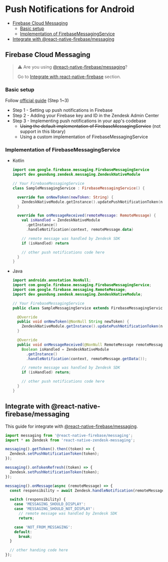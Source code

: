 # Push Notifications for Android

- [Firebase Cloud Messaging](#firebase-cloud-messaging)
  - [Basic setup](#basic-setup)
  - [Implementation of FirebaseMessagingService](#implementation-of-firebasemessagingservice)
- [Integrate with @react-native-firebase/messaging](#integrate-with-react-native-firebasemessaging)

## Firebase Cloud Messaging

> ⚠️ Are you using [@react-native-firebase/messaging](https://rnfirebase.io/messaging/usage)?
>
> Go to [Integrate with react-native-firebase](#integrate-with-react-native-firebase) section.

### Basic setup

Follow [official guide](https://developer.zendesk.com/documentation/zendesk-web-widget-sdks/sdks/android/push_notifications) (Step 1~3)

- Step 1 - Setting up push notifications in Firebase
- Step 2 - Adding your Firebase key and ID in the Zendesk Admin Center
- Step 3 - Implementing push notifications in your app's codebase
  - ~~Using the default implementation of FirebaseMessagingService~~ (not support in this library)
  - Using a custom implementation of FirebaseMessagingService

### Implementation of FirebaseMessagingService

- Kotlin
  ```kotlin
  import com.google.firebase.messaging.FirebaseMessagingService
  import dev.geundung.zendesk.messaging.ZendeskNativeModule

  // Your FirebaseMessagingService
  class SampleMessagingService : FirebaseMessagingService() {

    override fun onNewToken(newToken: String) {
      ZendeskNativeModule.getInstance().updatePushNotificationToken(newToken)
    }

    override fun onMessageReceived(remoteMessage: RemoteMessage) {
      val isHandled = ZendeskNativeModule
        .getInstance()
        .handleNotification(context, remoteMessage.data)

      // remote message was handled by Zendesk SDK
      if (isHandled) return

      // other push notifications code here
    }
  }
  ```
- Java
  ```java
  import androidx.annotation.NonNull;
  import com.google.firebase.messaging.FirebaseMessagingService;
  import com.google.firebase.messaging.RemoteMessage;
  import dev.geundung.zendesk.messaging.ZendeskNativeModule;

  // Your FirebaseMessagingService
  public class SampleMessagingService extends FirebaseMessagingService {

    @Override
    public void onNewToken(@NonNull String newToken) {
      ZendeskNativeModule.getInstance().updatePushNotificationToken(newToken);
    }

    @Override
    public void onMessageReceived(@NonNull RemoteMessage remoteMessage) {
      Boolean isHandled = ZendeskNativeModule
        .getInstance()
        .handleNotification(context, remoteMessage.getData());

      // remote message was handled by Zendesk SDK
      if (isHandled) return;

      // other push notifications code here
    }
  }
  ```

## Integrate with @react-native-firebase/messaging

This guide for integrate with [@react-native-firebase/messaging](https://rnfirebase.io/messaging/usage).

```ts
import messaging from '@react-native-firebase/messaging';
import * as Zendesk from 'react-native-zendesk-messaging';

messaging().getToken().then((token) => {
  Zendesk.setPushNotificationToken(token);
});

messaging().onTokenRefresh((token) => {
  Zendesk.setPushNotificationToken(token);
});

messaging().onMessage(async (remoteMessage) => {
  const responsibility = await Zendesk.handleNotification(remoteMessage.data);

  switch (responsibility) {
    case 'MESSAGING_SHOULD_DISPLAY':
    case 'MESSAGING_SHOULD_NOT_DISPLAY':
      // remote message was handled by Zendesk SDK
      return;

    case 'NOT_FROM_MESSAGING':
    default:
      break;
  }

  // other handing code here
});
```
